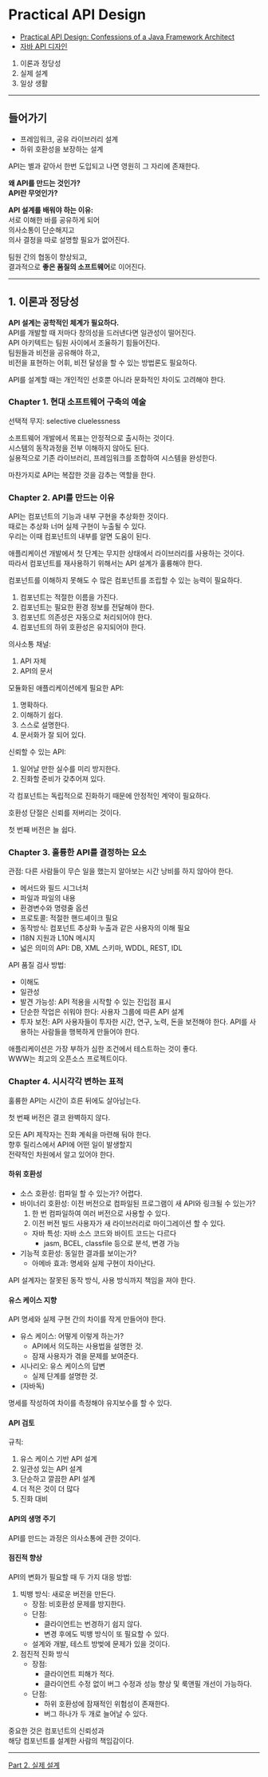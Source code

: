 # Practical API Design

- [Practical API Design: Confessions of a Java Framework Architect](https://www.apress.com/gp/book/9781430209737)
- [자바 API 디자인](https://wikibook.co.kr/practical-api-design/)

1. 이론과 정당성
1. 실제 설계
1. 일상 생활

---

## 들어가기

- 프레임워크, 공유 라이브러리 설계
- 하위 호환성을 보장하는 설계

API는 별과 같아서 한번 도입되고 나면 영원히 그 자리에 존재한다.

**왜 API를 만드는 것인가?**  
**API란 무엇인가?**

**API 설계를 배워야 하는 이유:**  
서로 이해한 바를 공유하게 되어  
의사소통이 단순해지고  
의사 결정을 따로 설명할 필요가 없어진다.

팀원 간의 협동이 향상되고,  
결과적으로 **좋은 품질의 소프트웨어**로 이어진다.

---

## 1. 이론과 정당성

**API 설계는 공학적인 체계가 필요하다.**  
API를 개발할 때 저마다 창의성을 드러낸다면 일관성이 떨어진다.  
API 아키텍트는 팀원 사이에서 조율하기 힘들어진다.  
팀원들과 비전을 공유해야 하고,  
비전을 표현하는 어휘, 비전 달성을 할 수 있는 방법론도 필요하다.

API를 설계할 때는 개인적인 선호뿐 아니라 문화적인 차이도 고려해야 한다.

### Chapter 1. 현대 소프트웨어 구축의 예술

선택적 무지: selective cluelessness

소프트웨어 개발에서 목표는 안정적으로 출시하는 것이다.  
시스템의 동작과정을 전부 이해하지 않아도 된다.  
실용적으로 기존 라이브러리, 프레임워크를 조합하여 시스템을 완성한다.  

마찬가지로 API는 복잡한 것을 감추는 역할을 한다.

### Chapter 2. API를 만드는 이유

API는 컴포넌트의 기능과 내부 구현을 추상화한 것이다.  
때로는 추상화 너머 실제 구현이 누출될 수 있다.  
우리는 이때 컴포넌트의 내부를 알면 도움이 된다.

애플리케이션 개발에서 첫 단계는 무지한 상태에서 라이브러리를 사용하는 것이다.  
따라서 컴포넌트를 재사용하기 위해서는 API 설계가 훌륭해야 한다.

컴포넌트를 이해하지 못해도 수 많은 컴포넌트를 조립할 수 있는 능력이 필요하다.

1. 컴포넌트는 적절한 이름을 가진다.
1. 컴포넌트는 필요한 환경 정보를 전달해야 한다.
1. 컴포넌트 의존성은 자동으로 처리되어야 한다.
1. 컴포넌트의 하위 호환성은 유지되어야 한다.

의사소통 채널:
1. API 자체
1. API의 문서

모듈화된 애플리케이션에게 필요한 API:
1. 명확하다.
1. 이해하기 쉽다.
1. 스스로 설명한다.
1. 문서화가 잘 되어 있다.

신뢰할 수 있는 API:
1. 일어날 만한 실수를 미리 방지한다.
1. 진화할 준비가 갖추어져 있다.

각 컴포넌트는 독립적으로 진화하기 때문에 안정적인 계약이 필요하다.

호환성 단절은 신뢰를 저버리는 것이다.

첫 번째 버전은 늘 쉽다.

### Chapter 3. 훌륭한 API를 결정하는 요소

관점: 다른 사람들이 무슨 일을 했는지 알아보는 시간 낭비를 하지 않아야 한다.

- 메서드와 필드 시그너처
- 파일과 파일의 내용
- 환경변수와 명령줄 옵션
- 프로토콜: 적절한 핸드셰이크 필요
- 동작방식: 컴포넌트 추상화 누출과 같은 사용자의 이해 필요
- I18N 지원과 L10N 메시지
- 넓은 의미의 API: DB, XML 스키마, WDDL, REST, IDL

API 품질 검사 방법:
- 이해도
- 일관성
- 발견 가능성: API 적용을 시작할 수 있는 진입점 표시
- 단순한 작업은 쉬워야 한다: 사용자 그룹에 따른 API 설계
- 투자 보전: API 사용자들이 투자한 시간, 연구, 노력, 돈을 보전해야 한다. API를 사용하는 사람들을 행복하게 만들어야 한다.

애플리케이션은 가장 부하가 심한 조건에서 테스트하는 것이 좋다.  
WWW는 최고의 오픈소스 프로젝트이다.

### Chapter 4. 시시각각 변하는 표적

훌륭한 API는 시간이 흐른 뒤에도 살아남는다.

첫 번째 버전은 결코 완벽하지 않다.

모든 API 제작자는 진화 계쇡을 마련해 둬야 한다.  
향후 릴리스에서 API에 어떤 일이 발생할지  
전략적인 차원에서 알고 있어야 한다.

#### 하위 호환성

- 소스 호환성: 컴파일 할 수 있는가? 어렵다.
- 바이너리 호환성: 이전 버전으로 컴파일된 프로그램이 새 API와 링크될 수 있는가?
  1. 한 번 컴파일하여 여러 버전으로 사용할 수 있다.
  1. 이전 버전 빌드 사용자가 새 라이브러리로 마이그레이션 할 수 있다.
  - 자바 특성: 자바 소스 코드와 바이트 코드는 다르다
    - jasm, BCEL, classfile 등으로 분석, 변경 가능
- 기능적 호환성: 동일한 결과를 보이는가?
  - 아메바 효과: 명세와 실제 구현이 차이난다.

API 설계자는 잘못된 동작 방식, 사용 방식까지 책임을 져야 한다.

#### 유스 케이스 지향

API 명세와 실제 구현 간의 차이를 작게 만들어야 한다.

- 유스 케이스: 어떻게 이렇게 하는가?
  - API에서 의도하는 사용법을 설명한 것.
  - 잠재 사용자가 겪을 문제를 보여준다.
- 시나리오: 유스 케이스의 답변
  - 실제 단계를 설명한 것.
- (자바독)

명세를 작성하여 차이를 측정해야 유지보수를 할 수 있다.

#### API 검토

규칙:
1. 유스 케이스 기반 API 설계
1. 일관성 있는 API 설계
1. 단순하고 깔끔한 API 설계
1. 더 적은 것이 더 많다
1. 진화 대비

#### API의 생명 주기

API를 만드는 과정은 의사소통에 관한 것이다.

#### 점진적 향상

API의 변화가 필요할 때 두 가지 대응 방법:

1. 빅뱅 방식: 새로운 버전을 만든다.
   - 장점: 비호환성 문제를 방지한다.
   - 단점: 
     - 클라이언트는 번경하기 쉽지 않다.
     - 변경 후에도 빅뱅 방식이 또 필요할 수 있다.
   - 설계와 개발, 테스트 방벚에 문제가 있을 것이다.
1. 점진적 진화 방식
   - 장점:
     - 클라이언트 피해가 적다.
     - 클라이언트 수정 없이 버그 수정과 성능 향상 및 룩앤필 개선이 가능하다.
   - 단점:
     - 하위 호환성에 잠재적인 위험성이 존재한다.
     - 버그 하나가 두 개로 늘어날 수 있다.

중요한 것은 컴포넌트의 신뢰성과  
해당 컴포넌트를 설계한 사람의 책임감이다.

---

[Part 2. 실제 설계](part.2.md)
